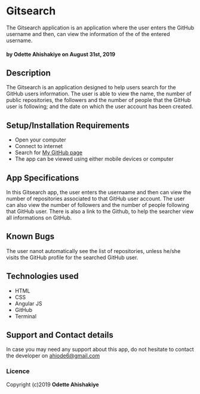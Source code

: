 # Gitsearch

The Gitsearch application is an application where the user enters the GitHub username and then, can view the information of the of the entered username.
#### by Odette Ahishakiye on **August 31st, 2019**

## Description
The Gitsearch is an application designed to help users search for the GitHub users information. The user is able to view the name, the number of public repositories, the followers and the number of people that the GitHub user is following; and the date on which the user account has been created.

## Setup/Installation Requirements

* Open your computer
* Connect to internet
* Search for [My GitHub page](https://github.com/ahiodette/Gitsearch)
* The app can be viewed using either mobile devices or computer

## App Specifications 

In this Gitsearch app, the user enters the usernaame and then can view the number of repositories associated to that GitHub user account. The user can also view the number of followers and the number of people following that GitHub user. There is also a link to the Github, to help the searcher view all informations on GitHub.

## Known Bugs

The user nanot automatically see
 the list of repositories, unless he/she visits the GitHub profile for the searched GitHub user.

## Technologies used

* HTML
* CSS
* Angular JS
* GitHub
* Terminal

## Support and Contact details

In case you may need any support about this app, do not hesitate to contact the developer on ahiode6@gmail.com

### Licence
Copyright (c)2019 **Odette Ahishakiye** 

